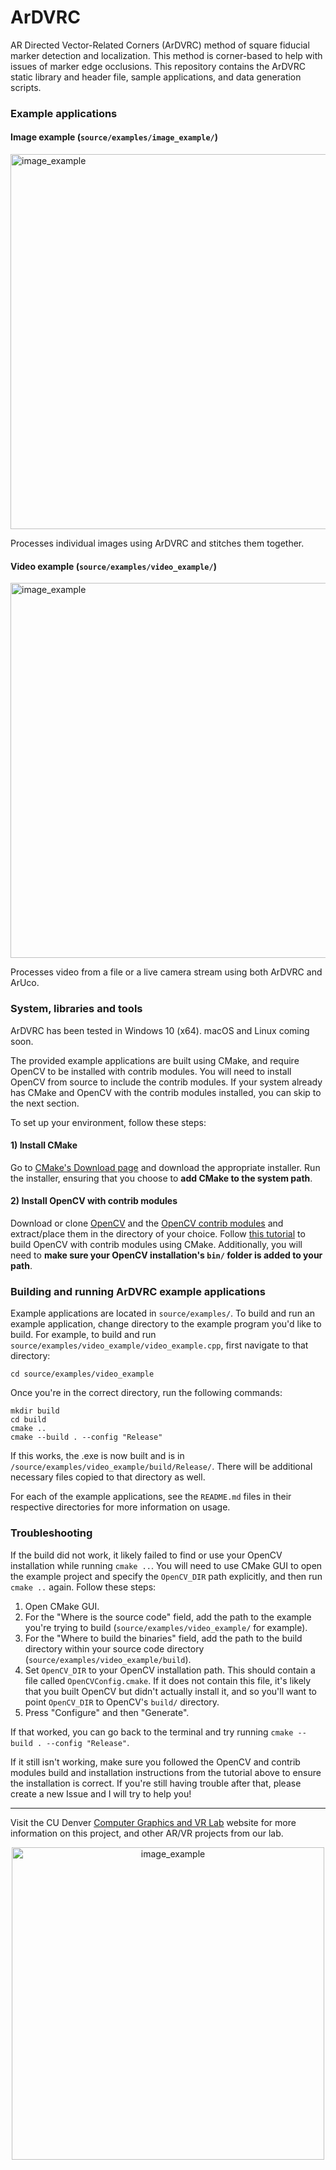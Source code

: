 

# ArDVRC

AR Directed Vector-Related Corners (ArDVRC) method of square fiducial marker detection and localization. This method is corner-based to help with issues of marker edge occlusions. This repository contains the ArDVRC static library and header file, sample applications, and data generation scripts.

### Example applications

#### Image example (`source/examples/image_example/`)

<img src="http://graphics.ucdenver.edu/img/ardvrc_image_example.png" alt="image_example" width="600" />

Processes individual images using ArDVRC and stitches them together.

#### Video example (`source/examples/video_example/`)

<img src="http://graphics.ucdenver.edu/img/ardvrc_video_example.gif" alt="image_example" width="600" />

Processes video from a file or a live camera stream using both ArDVRC and ArUco.

### System, libraries and tools

ArDVRC has been tested in Windows 10 (x64). macOS and Linux coming soon.

The provided example applications are built using CMake, and require OpenCV to be installed with contrib modules. You will need to install OpenCV from source to include the contrib modules. If your system already has CMake and OpenCV with the contrib modules installed, you can skip to the next section. 

To set up your environment, follow these steps:

#### 1) Install CMake

Go to [CMake's Download page](https://cmake.org/download/) and download the appropriate installer. Run the installer, ensuring that you choose to **add CMake to the system path**.

#### 2) Install OpenCV with contrib modules

Download or clone [OpenCV](https://github.com/opencv/opencv) and the [OpenCV contrib modules](https://github.com/opencv/opencv_contrib) and extract/place them in the directory of your choice. Follow [this tutorial](https://cv-tricks.com/how-to/installation-of-opencv-4-1-0-in-windows-10-from-source/) to build OpenCV with contrib modules using CMake. Additionally, you will need to **make sure your OpenCV installation's `bin/` folder is added to your path**.


### Building and running ArDVRC example applications

Example applications are located in `source/examples/`. To build and run an example application, change directory to the example program you'd like to build. For example, to build and run `source/examples/video_example/video_example.cpp`, first navigate to that directory:
```
cd source/examples/video_example
```

Once you're in the correct directory, run the following commands:

```
mkdir build
cd build
cmake ..
cmake --build . --config "Release"
```

If this works, the .exe is now built and is in `/source/examples/video_example/build/Release/`. There will be additional necessary files copied to that directory as well. 

For each of the example applications, see the `README.md` files in their respective directories for more information on usage.


### Troubleshooting

If the build did not work, it likely failed to find or use your OpenCV installation while running `cmake ..`. You will need to use CMake GUI to open the example project and specify the `OpenCV_DIR` path explicitly, and then run `cmake ..` again. Follow these steps:

1) Open CMake GUI.
2) For the "Where is the source code" field, add the path to the example you're trying to build (`source/examples/video_example/` for example). 
3) For the "Where to build the binaries" field, add the path to the build directory within your source code directory (`source/examples/video_example/build`).
4) Set `OpenCV_DIR` to your OpenCV installation path. This should contain a file called `OpenCVConfig.cmake`. If it does not contain this file, it's likely that you built OpenCV but didn't actually install it, and so you'll want to point `OpenCV_DIR` to OpenCV's `build/` directory.
5) Press "Configure" and then "Generate". 

If that worked, you can go back to the terminal and try running `cmake --build . --config "Release"`.

If it still isn't working, make sure you followed the OpenCV and contrib modules build and installation instructions from the tutorial above to ensure the installation is correct. If you're still having trouble after that, please create a new Issue and I will try to help you!

------------------------

Visit the CU Denver [Computer Graphics and VR Lab](http://graphics.ucdenver.edu/) website for more information on this project, and other AR/VR projects from our lab.

<p align="center">
<img src="http://graphics.ucdenver.edu/img/cgvr_ucdenver.png" alt="image_example" width="500" />
</p>


